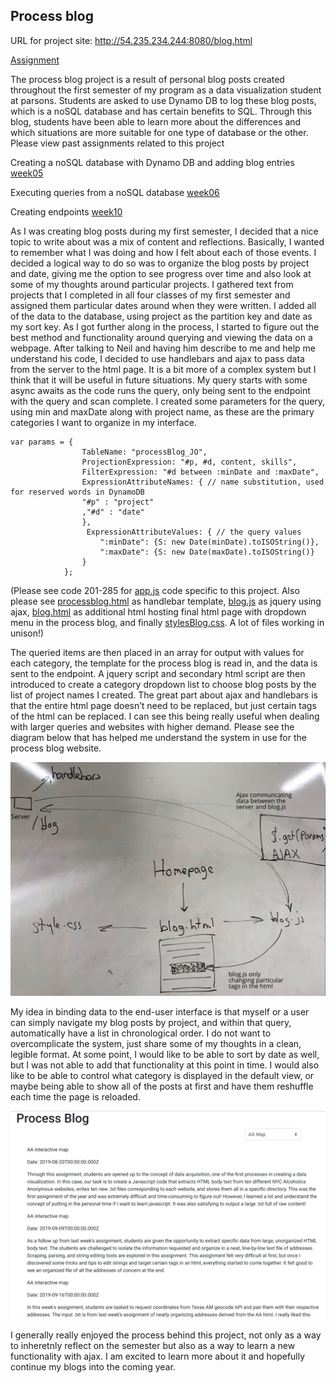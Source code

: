 ## Process blog

URL for project site: http://54.235.234.244:8080/blog.html

[Assignment](https://github.com/visualizedata/data-structures/blob/master/final_assignment_2.md)

The process blog project is a result of personal blog posts created throughout the first semester of my program as a data visualization student at parsons. Students are asked to use Dynamo DB to log these blog posts, which is a noSQL database and has certain benefits to SQL. Through this blog, students have been able to learn more about the differences and which situations are more suitable for one type of database or the other. Please view past assignments related to this project

Creating a noSQL database with Dynamo DB and adding blog entries [week05](https://github.com/joutwater/Data-Structures/tree/master/week05)

Executing queries from a noSQL database [week06](https://github.com/joutwater/Data-Structures/tree/master/week06)

Creating endpoints [week10](https://github.com/joutwater/Data-Structures/tree/master/week10)

As I was creating blog posts during my first semester, I decided that a nice topic to write about was a mix of content and reflections. Basically, I wanted to remember what I was doing and how I felt about each of those events. I decided a logical way to do so was to organize the blog posts by project and date, giving me the option to see progress over time and also look at some of my thoughts around particular projects. I gathered text from projects that I completed in all four classes of my first semester and assigned them particular dates around when they were written. I added all of the data to the database, using project as the partition key and date as my sort key. As I got further along in the process, I started to figure out the best method and functionality around querying and viewing the data on a webpage. After talking to Neil and having him describe to me and help me understand his code, I decided to use handlebars and ajax to pass data from the server to the html page. It is a bit more of a complex system but I think that it will be useful in future situations. My query starts with some async awaits as the code runs the query, only being sent to the endpoint with the query and scan complete. I created some parameters for the query, using min and maxDate along with project name, as these are the primary categories I want to organize in my interface. 

    var params = {
                    TableName: "processBlog_JO",
                    ProjectionExpression: "#p, #d, content, skills",
                    FilterExpression: "#d between :minDate and :maxDate",
                    ExpressionAttributeNames: { // name substitution, used for reserved words in DynamoDB
                    "#p" : "project"
                    ,"#d" : "date"
                    },
                     ExpressionAttributeValues: { // the query values
                        ":minDate": {S: new Date(minDate).toISOString()},
                        ":maxDate": {S: new Date(maxDate).toISOString()}
                    }
                };
(Please see code 201-285 for [app.js](https://github.com/joutwater/Data-Structures/blob/master/Final_Assignment_2/app.js) code specific to this project. Also please see [processblog.html](https://github.com/joutwater/Data-Structures/blob/master/Final_Assignment_2/processblog.html) as handlebar template, [blog.js](https://github.com/joutwater/Data-Structures/blob/master/Final_Assignment_2/blog.js) as jquery using ajax, [blog.html](https://github.com/joutwater/Data-Structures/blob/master/Final_Assignment_2/blog.html) as additional html hosting final html page with dropdown menu in the process blog, and finally [stylesBlog.css](https://github.com/joutwater/Data-Structures/blob/master/Final_Assignment_2/stylesBlog.css). A lot of files working in unison!)

The queried items are then placed in an array for output with values for each category, the template for the process blog is read in, and the data is sent to the endpoint. A jquery script and secondary html script are then introduced to create a category dropdown list to choose blog posts by the list of project names I created. The great part about ajax and handlebars is that the entire html page doesn’t need to be replaced, but just certain tags of the html can be replaced. I can see this being really useful when dealing with larger queries and websites with higher demand. Please see the diagram below that has helped me understand the system in use for the process blog website.

![Image](https://github.com/joutwater/Data-Structures/blob/master/Final_Assignment_2/ajax_diagram.png)

My idea in binding data to the end-user interface is that myself or a user can simply navigate my blog posts by project, and within that query, automatically have a list in chronological order. I do not want to overcomplicate the system, just share some of my thoughts in a clean, legible format. At some point, I would like to be able to sort by date as well, but I was not able to add that functionality at this point in time. I would also like to be able to control what category is displayed in the default view, or maybe being able to show all of the posts at first and have them reshuffle each time the page is reloaded.


![Image](https://github.com/joutwater/Data-Structures/blob/master/Final_Assignment_2/PB_ss.png)

I generally really enjoyed the process behind this project, not only as a way to inheretnly reflect on the semester but also as a way to learn a new functionality with ajax. I am excited to learn more about it and hopefully continue my blogs into the coming year.
